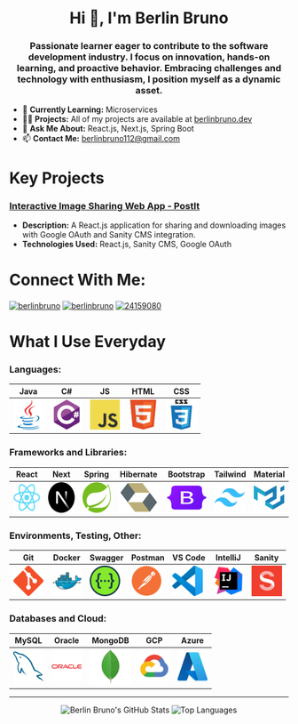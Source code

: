 <h1 align="center">Hi 👋, I'm Berlin Bruno</h1>
<h3 align="center">Passionate learner eager to contribute to the software development industry. I focus on innovation, hands-on learning, and proactive behavior. Embracing challenges and technology with enthusiasm, I position myself as a dynamic asset.</h3>

- 🌱 **Currently Learning:** Microservices
- 👨‍💻 **Projects:** All of my projects are available at [berlinbruno.dev](https://berlinbruno.dev/)
- 💬 **Ask Me About:** React.js, Next.js, Spring Boot
- 📫 **Contact Me:** berlinbruno112@gmail.com

# Key Projects
### [Interactive Image Sharing Web App - PostIt](https://berlinbruno.dev/postit)
- **Description:** A React.js application for sharing and downloading images with Google OAuth and Sanity CMS integration.
- **Technologies Used:** React.js, Sanity CMS, Google OAuth

# Connect With Me:
<p align="left">
<a href="https://dev.to/berlinbruno" target="blank"><img align="center" src="https://raw.githubusercontent.com/rahuldkjain/github-profile-readme-generator/master/src/images/icons/Social/devto.svg" alt="berlinbruno" height="30" width="40" /></a>
<a href="https://linkedin.com/in/berlinbruno" target="blank"><img align="center" src="https://raw.githubusercontent.com/rahuldkjain/github-profile-readme-generator/master/src/images/icons/Social/linked-in-alt.svg" alt="berlinbruno" height="30" width="40" /></a>
<a href="https://stackoverflow.com/users/24159080" target="blank"><img align="center" src="https://raw.githubusercontent.com/rahuldkjain/github-profile-readme-generator/master/src/images/icons/Social/stack-overflow.svg" alt="24159080" height="30" width="40" /></a>
</p>

# What I Use Everyday 

### Languages:
| Java | C# | JS | HTML | CSS |
|------|----|----|------|-----|
|  <img src="https://github.com/devicons/devicon/blob/master/icons/java/java-original.svg" title="Java" alt="Java" width="55" height="55"/> |  <img src="https://github.com/devicons/devicon/blob/master/icons/csharp/csharp-original.svg" title="C#" alt="C#" width="55" height="55"/> |  <img src="https://github.com/devicons/devicon/blob/master/icons/javascript/javascript-original.svg" title="JavaScript" alt="JavaScript" width="55" height="55"/> |  <img src="https://github.com/devicons/devicon/blob/master/icons/html5/html5-original.svg" title="HTML5" alt="HTML5" width="55" height="55"/> |  <img src="https://github.com/devicons/devicon/blob/master/icons/css3/css3-original-wordmark.svg" title="CSS" alt="CSS" width="55" height="55"/> | 

### Frameworks and Libraries:
| React | Next | Spring | Hibernate | Bootstrap | Tailwind | Material |
|-------|------|--------|------------|-----------|----------|----------|
|  <img src="https://github.com/devicons/devicon/blob/master/icons/react/react-original.svg" title="React" alt="React" width="55" height="55"/> |  <img src="https://github.com/devicons/devicon/blob/master/icons/nextjs/nextjs-original.svg" title="Next.js" alt="Next.js" width="55" height="55"/> |  <img src="https://github.com/devicons/devicon/blob/master/icons/spring/spring-original.svg" title="Spring" alt="Spring" width="55" height="55"/> |  <img src="https://github.com/devicons/devicon/blob/master/icons/hibernate/hibernate-original.svg" title="Hibernate" alt="Hibernate" width="75" height="55"/> |  <img src="https://github.com/devicons/devicon/blob/master/icons/bootstrap/bootstrap-original.svg" title="Bootstrap" alt="Bootstrap" width="75" height="55"/> |  <img src="https://github.com/devicons/devicon/blob/master/icons/tailwindcss/tailwindcss-original.svg" title="Tailwind CSS" alt="Tailwind CSS" width="55" height="55"/> | <img src="https://github.com/devicons/devicon/blob/master/icons/materialui/materialui-original.svg" title="Material UI" alt="Material UI" width="55" height="55"/> |

### Environments, Testing, Other:
| Git | Docker | Swagger | Postman | VS Code | IntelliJ | Sanity |
|-----|--------|---------|---------|---------|----------|--------|
| <img src="https://github.com/devicons/devicon/blob/master/icons/git/git-original.svg" title="Git" alt="Git" width="55" height="55"/> | <img src="https://github.com/devicons/devicon/blob/master/icons/docker/docker-original.svg" title="Docker" alt="Docker" width="55" height="55"/> | <img src="https://github.com/devicons/devicon/blob/master/icons/swagger/swagger-original.svg" title="Swagger" alt="Swagger" width="55" height="55"/> | <img src="https://github.com/devicons/devicon/blob/master/icons/postman/postman-original.svg" title="Postman" alt="Postman" width="55" height="55"/> | <img src="https://github.com/devicons/devicon/blob/master/icons/vscode/vscode-original.svg" title="VS Code" alt="VS Code" width="55" height="55"/> | <img src="https://github.com/devicons/devicon/blob/master/icons/intellij/intellij-original.svg" title="IntelliJ" alt="IntelliJ" width="55" height="55"/> | <img src="https://github.com/devicons/devicon/blob/master/icons/sanity/sanity-original.svg" title="Sanity" alt="Sanity" width="55" height="55"/> |

### Databases and Cloud:
| MySQL | Oracle | MongoDB | GCP | Azure |
|-------|--------|---------|-----|-------|
| <img src="https://github.com/devicons/devicon/blob/master/icons/mysql/mysql-original.svg" title="MySQL" alt="MySQL" width="55" height="55"/> | <img src="https://github.com/devicons/devicon/blob/master/icons/oracle/oracle-original.svg" title="Oracle" alt="Oracle" width="55" height="55"/> | <img src="https://github.com/devicons/devicon/blob/master/icons/mongodb/mongodb-original.svg" title="MongoDB" alt="MongoDB" width="75" height="65"/> | <img src="https://github.com/devicons/devicon/blob/master/icons/googlecloud/googlecloud-original.svg" title="Google Cloud Platform" alt="Google Cloud Platform" width="55" height="55"/> | <img src="https://github.com/devicons/devicon/blob/master/icons/azure/azure-original.svg" title="Azure" alt="Azure" width="55" height="55"/> |

---

<p align="center">
  <img width="600" height="200" src="https://github-readme-stats.vercel.app/api?username=berlinbruno&show_icons=true&theme=vision-friendly-dark" alt="Berlin Bruno's GitHub Stats">
  <img width="400" height="200" src="https://github-readme-stats.vercel.app/api/top-langs/?username=berlinbruno&size_weight=0.0005&count_weight=0.3&layout=compact&theme=vision-friendly-dark" alt="Top Languages">
</p>

